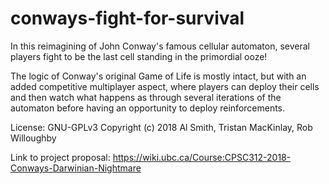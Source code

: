# conways-fight-for-survival

In this reimagining of John Conway's famous cellular automaton, several players fight to be the last cell standing in the primordial ooze!

The logic of Conway's original Game of Life is mostly intact, but with an added competitive multiplayer aspect, where players can deploy their cells and then watch what happens as through several iterations of the automaton before having an opportunity to deploy reinforcements.

License: GNU-GPLv3
Copyright (c) 2018 Al Smith, Tristan MacKinlay, Rob Willoughby

Link to project proposal: https://wiki.ubc.ca/Course:CPSC312-2018-Conways-Darwinian-Nightmare
